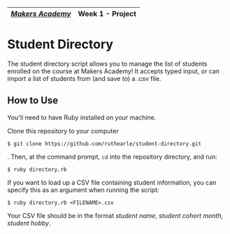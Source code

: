 | [*Makers Academy*](http://www.makersacademy.com) | Week 1 - Project |
| ---------------- | ------ |

Student Directory
=================

The student directory script allows you to manage the list of students enrolled on the course at Makers Academy! It accepts typed input, or can import a list of students from (and save to) a .csv file.

How to Use
----------

You'll need to have Ruby installed on your machine.

Clone this repository to your computer
```shell
$ git clone https://github.com/ruthearle/student-directory.git
```

. Then, at the command prompt, ```cd``` into the repository directory, and run:

```shell
$ ruby directory.rb
```

If you want to load up a CSV file containing student information, you can specify this as an argument when running the script:

```shell
$ ruby directory.rb <FILENAME>.csv
```

Your CSV file should be in the format *student name*, *student cohort month*, *student hobby*.
